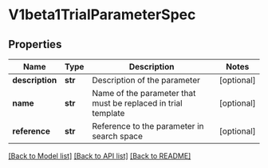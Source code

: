 # V1beta1TrialParameterSpec

## Properties
Name | Type | Description | Notes
------------ | ------------- | ------------- | -------------
**description** | **str** | Description of the parameter | [optional] 
**name** | **str** | Name of the parameter that must be replaced in trial template | [optional] 
**reference** | **str** | Reference to the parameter in search space | [optional] 

[[Back to Model list]](../README.md#documentation-for-models) [[Back to API list]](../README.md#documentation-for-api-endpoints) [[Back to README]](../README.md)


